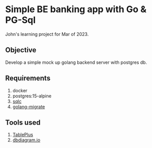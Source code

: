 # Simple BE banking app with Go & PG-Sql

John's learning project for Mar of 2023.

## Objective
Develop a simple mock up golang backend server with postgres db.

## Requirements
1. docker
2. postgres:15-alpine
3. [sqlc](https://sqlc.dev)
4. [golang-migrate](https://https://github.com/golang-migrate/migrate)

## Tools used
1. [TablePlus](https://tableplus.com)
2. [dbdiagram.io](https://dbdiagram.io)